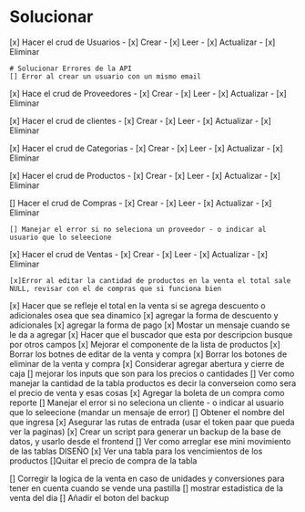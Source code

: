 # Solucionar

[x] Hacer el crud de Usuarios - [x] Crear - [x] Leer - [x] Actualizar - [x] Eliminar

    # Solucionar Errores de la API
    [] Error al crear un usuario con un mismo email

[x] Hace el crud de Proveedores - [x] Crear - [x] Leer - [x] Actualizar - [x] Eliminar

[x] Hacer el crud de clientes - [x] Crear - [x] Leer - [x] Actualizar - [x] Eliminar

[x] Hacer el crud de Categorias - [x] Crear - [x] Leer - [x] Actualizar - [x] Eliminar

[x] Hacer el crud de Productos - [x] Crear - [x] Leer - [x] Actualizar - [x] Eliminar

[] Hacer el crud de Compras - [x] Crear - [x] Leer - [x] Actualizar - [x] Eliminar

    [] Manejar el error si no seleciona un proveedor - o indicar al usuario que lo seleecione

[x] Hacer el crud de Ventas - [x] Crear - [x] Leer - [x] Actualizar - [x] Eliminar

    [x]Error al editar la cantidad de productos en la venta el total sale NULL, revisar con el de compras que si funciona bien

[x] Hacer que se refleje el total en la venta si se agrega descuento o adicionales osea que sea dinamico
[x] agregar la forma de descuento y adicionales
[x] agregar la forma de pago
[x] Mostar un mensaje cuando se le da a agregar
[x] Hacer que el buscador que esta por descripcion busque por otros campos
[x] Mejorar el componente de la lista de productos
[x] Borrar los botnes de editar de la venta y compra
[x] Borrar los botones de eliminar de la venta y compra
[x] Considerar agregar abertura y cierre de caja
[] mejorar los inputs que son para los precios o cantidades
[] Ver como manejar la cantidad de la tabla productos es decir la converseion como sera el precio de venta y esas cosas
[x] Agregar la boleta de un compra como reporte
[] Manejar el error si no seleciona un cliente - o indicar al usuario que lo seleecione (mandar un mensaje de error)
[] Obtener el nombre del que ingresa
[x] Asegurar las rutas de entrada (usar el token paar que pueda ver la paginas)
[x] Crear un script para generar un backup de la base de datos, y usarlo desde el frontend
[] Ver como arreglar ese mini movimiento de las tablas DISEÑO
[x] Ver una tabla para los vencimientos de los productos
[]Quitar el precio de compra de la tabla

[] Corregir la logica de la venta en caso de unidades y conversiones para tener en cuenta cuando se vende una pastilla
[] mostrar estadistica de la venta del dia
[] Añadir el boton del backup
